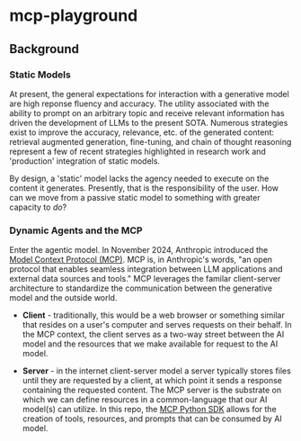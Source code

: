 # mcp-playground

## Background

### Static Models

At present, the general expectations for interaction with a generative model are high reponse fluency and accuracy. The utility associated with
the ability to prompt on an arbitrary topic and receive relevant information has driven the development of LLMs to the present SOTA. Numerous strategies
exist to improve the accuracy, relevance, etc. of the generated content: retrieval augmented generation, fine-tuning, and chain of thought reasoning represent
a few of recent strategies highlighted in research work and 'production' integration of static models.

By design, a 'static' model lacks the agency needed to execute on the content it generates. Presently, that is the responsibility of the user.
How can we move from a passive static model to something with greater capacity to *do*?

### Dynamic Agents and the MCP

Enter the agentic model. In November 2024, Anthropic introduced the [Model Context Protocol (MCP)](https://github.com/modelcontextprotocol). MCP is,
in Anthropic's words, "an open protocol that enables seamless integration between LLM applications and external data sources and tools." MCP leverages
the familar client-server architecture to standardize the communication between the generative model and the outside world.

* **Client** - traditionally, this would be a web browser or something similar that resides on a user's computer and serves requests on their behalf.
In the MCP context, the client serves as a two-way street between the AI model and the resources that we make available for request to the AI model.

* **Server** - in the internet client-server model a server typically stores files until they are requested by a client, at which point it sends a response
containing the requested content. The MCP server is the substrate on which we can define resources in a common-language that our AI model(s) can utilize.
In this repo, the [MCP Python SDK](https://github.com/modelcontextprotocol/python-sdk) allows for the creation of tools, resources, and prompts that
can be consumed by AI model.
